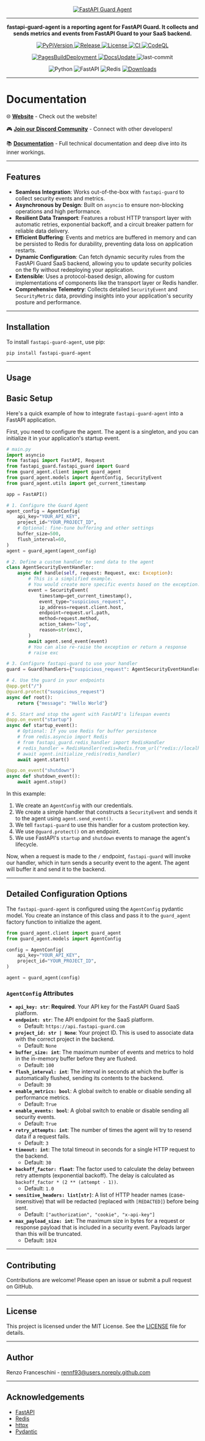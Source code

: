 <p align="center">
    <a href="https://rennf93.github.io/fastapi-guard-agent/latest/">
        <img src="https://rennf93.github.io/fastapi-guard-agent/latest/assets/big_logo.svg" alt="FastAPI Guard Agent">
    </a>
</p>

---

<p align="center">
    <strong>fastapi-guard-agent is a reporting agent for FastAPI Guard. It collects and sends metrics and events from FastAPI Guard to your SaaS backend.</strong>
</p>

<p align="center">
    <a href="https://badge.fury.io/py/fastapi-guard-agent">
        <img src="https://badge.fury.io/py/fastapi-guard-agent.svg?cache=none&icon=si%3Apython&icon_color=%23008cb4" alt="PyPiVersion">
    </a>
    <a href="https://github.com/rennf93/fastapi-guard-agent/actions/workflows/release.yml">
        <img src="https://github.com/rennf93/fastapi-guard-agent/actions/workflows/release.yml/badge.svg" alt="Release">
    </a>
    <a href="https://opensource.org/licenses/MIT">
        <img src="https://img.shields.io/badge/License-MIT-yellow.svg" alt="License">
    </a>
    <a href="https://github.com/rennf93/fastapi-guard-agent/actions/workflows/ci.yml">
        <img src="https://github.com/rennf93/fastapi-guard-agent/actions/workflows/ci.yml/badge.svg" alt="CI">
    </a>
    <a href="https://github.com/rennf93/fastapi-guard-agent/actions/workflows/code-ql.yml">
        <img src="https://github.com/rennf93/fastapi-guard-agent/actions/workflows/code-ql.yml/badge.svg" alt="CodeQL">
    </a>
</p>

<p align="center">
    <a href="https://github.com/rennf93/fastapi-guard-agent/actions/workflows/pages/pages-build-deployment">
        <img src="https://github.com/rennf93/fastapi-guard-agent/actions/workflows/pages/pages-build-deployment/badge.svg?branch=gh-pages" alt="PagesBuildDeployment">
    </a>
    <a href="https://github.com/rennf93/fastapi-guard-agent/actions/workflows/docs.yml">
        <img src="https://github.com/rennf93/fastapi-guard-agent/actions/workflows/docs.yml/badge.svg" alt="DocsUpdate">
    </a>
    <img src="https://img.shields.io/github/last-commit/rennf93/fastapi-guard-agent?style=flat&amp;logo=git&amp;logoColor=white&amp;color=0080ff" alt="last-commit">
</p>

<p align="center">
    <img src="https://img.shields.io/badge/Python-3776AB.svg?style=flat&amp;logo=Python&amp;logoColor=white" alt="Python">
    <img src="https://img.shields.io/badge/FastAPI-009688.svg?style=flat&amp;logo=FastAPI&amp;logoColor=white" alt="FastAPI">
    <img src="https://img.shields.io/badge/Redis-FF4438.svg?style=flat&amp;logo=Redis&amp;logoColor=white" alt="Redis">
    <a href="https://pepy.tech/project/fastapi-guard-agent">
        <img src="https://pepy.tech/badge/fastapi-guard-agent" alt="Downloads">
    </a>
</p>

---

Documentation
=============

🌐 **[Website](https://fastapi-guard.com)** - Check out the website!

🎮 **[Join our Discord Community](https://discord.gg/ZW7ZJbjMkK)** - Connect with other developers!

📚 **[Documentation](https://rennf93.github.io/fastapi-guard-agent)** - Full technical documentation and deep dive into its inner workings.

---

Features
--------

-   **Seamless Integration**: Works out-of-the-box with `fastapi-guard` to collect security events and metrics.
-   **Asynchronous by Design**: Built on `asyncio` to ensure non-blocking operations and high performance.
-   **Resilient Data Transport**: Features a robust HTTP transport layer with automatic retries, exponential backoff, and a circuit breaker pattern for reliable data delivery.
-   **Efficient Buffering**: Events and metrics are buffered in memory and can be persisted to Redis for durability, preventing data loss on application restarts.
-   **Dynamic Configuration**: Can fetch dynamic security rules from the FastAPI Guard SaaS backend, allowing you to update security policies on the fly without redeploying your application.
-   **Extensible**: Uses a protocol-based design, allowing for custom implementations of components like the transport layer or Redis handler.
-   **Comprehensive Telemetry**: Collects detailed `SecurityEvent` and `SecurityMetric` data, providing insights into your application's security posture and performance.

---

Installation
------------

To install `fastapi-guard-agent`, use pip:

```bash
pip install fastapi-guard-agent
```

---

Usage
-----------

Basic Setup
-----------

Here's a quick example of how to integrate `fastapi-guard-agent` into a FastAPI application.

First, you need to configure the agent. The agent is a singleton, and you can initialize it in your application's startup event.

```python
# main.py
import asyncio
from fastapi import FastAPI, Request
from fastapi_guard.fastapi_guard import Guard
from guard_agent.client import guard_agent
from guard_agent.models import AgentConfig, SecurityEvent
from guard_agent.utils import get_current_timestamp

app = FastAPI()

# 1. Configure the Guard Agent
agent_config = AgentConfig(
    api_key="YOUR_API_KEY",
    project_id="YOUR_PROJECT_ID",
    # Optional: fine-tune buffering and other settings
    buffer_size=500,
    flush_interval=60,
)
agent = guard_agent(agent_config)

# 2. Define a custom handler to send data to the agent
class AgentSecurityEventHandler:
    async def handle(self, request: Request, exc: Exception):
        # This is a simplified example.
        # You would create more specific events based on the exception.
        event = SecurityEvent(
            timestamp=get_current_timestamp(),
            event_type="suspicious_request",
            ip_address=request.client.host,
            endpoint=request.url.path,
            method=request.method,
            action_taken="log",
            reason=str(exc),
        )
        await agent.send_event(event)
        # You can also re-raise the exception or return a response
        # raise exc

# 3. Configure fastapi-guard to use your handler
guard = Guard(handlers={"suspicious_request": AgentSecurityEventHandler()})

# 4. Use the guard in your endpoints
@app.get("/")
@guard.protect("suspicious_request")
async def root():
    return {"message": "Hello World"}

# 5. Start and stop the agent with FastAPI's lifespan events
@app.on_event("startup")
async def startup_event():
    # Optional: If you use Redis for buffer persistence
    # from redis.asyncio import Redis
    # from fastapi_guard.redis_handler import RedisHandler
    # redis_handler = RedisHandler(redis=Redis.from_url("redis://localhost"))
    # await agent.initialize_redis(redis_handler)
    await agent.start()

@app.on_event("shutdown")
async def shutdown_event():
    await agent.stop()

```

In this example:
1.  We create an `AgentConfig` with our credentials.
2.  We create a simple handler that constructs a `SecurityEvent` and sends it to the agent using `agent.send_event()`.
3.  We tell `fastapi-guard` to use this handler for a custom protection key.
4.  We use `@guard.protect()` on an endpoint.
5.  We use FastAPI's `startup` and `shutdown` events to manage the agent's lifecycle.

Now, when a request is made to the `/` endpoint, `fastapi-guard` will invoke our handler, which in turn sends a security event to the agent. The agent will buffer it and send it to the backend.

---

Detailed Configuration Options
------------------------------

The `fastapi-guard-agent` is configured using the `AgentConfig` pydantic model. You create an instance of this class and pass it to the `guard_agent` factory function to initialize the agent.

```python
from guard_agent.client import guard_agent
from guard_agent.models import AgentConfig

config = AgentConfig(
    api_key="YOUR_API_KEY",
    project_id="YOUR_PROJECT_ID",
)

agent = guard_agent(config)
```

### `AgentConfig` Attributes

-   **`api_key: str`**: **Required**. Your API key for the FastAPI Guard SaaS platform.
-   **`endpoint: str`**: The API endpoint for the SaaS platform.
    -   Default: `https://api.fastapi-guard.com`
-   **`project_id: str | None`**: Your project ID. This is used to associate data with the correct project in the backend.
    -   Default: `None`
-   **`buffer_size: int`**: The maximum number of events and metrics to hold in the in-memory buffer before they are flushed.
    -   Default: `100`
-   **`flush_interval: int`**: The interval in seconds at which the buffer is automatically flushed, sending its contents to the backend.
    -   Default: `30`
-   **`enable_metrics: bool`**: A global switch to enable or disable sending all performance metrics.
    -   Default: `True`
-   **`enable_events: bool`**: A global switch to enable or disable sending all security events.
    -   Default: `True`
-   **`retry_attempts: int`**: The number of times the agent will try to resend data if a request fails.
    -   Default: `3`
-   **`timeout: int`**: The total timeout in seconds for a single HTTP request to the backend.
    -   Default: `30`
-   **`backoff_factor: float`**: The factor used to calculate the delay between retry attempts (exponential backoff). The delay is calculated as `backoff_factor * (2 ** (attempt - 1))`.
    -   Default: `1.0`
-   **`sensitive_headers: list[str]`**: A list of HTTP header names (case-insensitive) that will be redacted (replaced with `[REDACTED]`) before being sent.
    -   Default: `["authorization", "cookie", "x-api-key"]`
-   **`max_payload_size: int`**: The maximum size in bytes for a request or response payload that is included in a security event. Payloads larger than this will be truncated.
    -   Default: `1024`

---

Contributing
------------

Contributions are welcome! Please open an issue or submit a pull request on GitHub.

---

License
-------

This project is licensed under the MIT License. See the [LICENSE](LICENSE) file for details.

---

Author
------

Renzo Franceschini - [rennf93@users.noreply.github.com](mailto:rennf93@users.noreply.github.com)

---

Acknowledgements
----------------

- [FastAPI](https://fastapi.tiangolo.com/)
- [Redis](https://redis.io/)
- [httpx](https://www.python-httpx.org/)
- [Pydantic](https://pydantic-docs.helpmanual.io/)